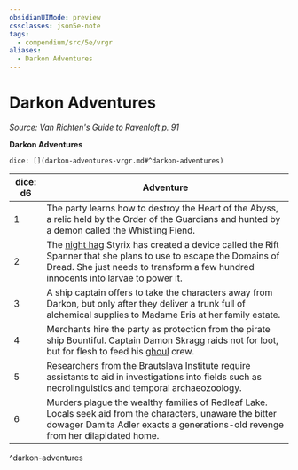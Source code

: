 ```yaml
---
obsidianUIMode: preview
cssclasses: json5e-note
tags:
  - compendium/src/5e/vrgr
aliases:
  - Darkon Adventures
---
```

# Darkon Adventures
*Source: Van Richten's Guide to Ravenloft p. 91* 

**Darkon Adventures**

`dice: [](darkon-adventures-vrgr.md#^darkon-adventures)`

| dice: d6 | Adventure |
|----------|-----------|
| 1 | The party learns how to destroy the Heart of the Abyss, a relic held by the Order of the Guardians and hunted by a demon called the Whistling Fiend. |
| 2 | The [night hag](2-Mechanics/CLI/bestiary/fiend/night-hag.md) Styrix has created a device called the Rift Spanner that she plans to use to escape the Domains of Dread. She just needs to transform a few hundred innocents into larvae to power it. |
| 3 | A ship captain offers to take the characters away from Darkon, but only after they deliver a trunk full of alchemical supplies to Madame Eris at her family estate. |
| 4 | Merchants hire the party as protection from the pirate ship Bountiful. Captain Damon Skragg raids not for loot, but for flesh to feed his [ghoul](2-Mechanics/CLI/bestiary/undead/ghoul.md) crew. |
| 5 | Researchers from the Brautslava Institute require assistants to aid in investigations into fields such as necrolinguistics and temporal archaeozoology. |
| 6 | Murders plague the wealthy families of Redleaf Lake. Locals seek aid from the characters, unaware the bitter dowager Damita Adler exacts a generations-old revenge from her dilapidated home. |
^darkon-adventures